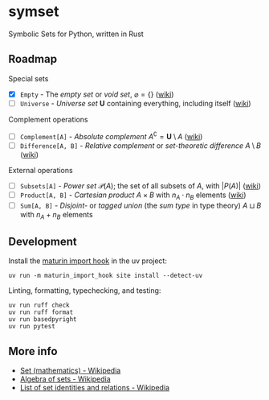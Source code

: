# symset

Symbolic Sets for Python, written in Rust

## Roadmap

Special sets

- [x] `Empty` - The *empty set* or *void set*, $\displaystyle\varnothing⁠ = \{ \}$
([wiki](https://w.wiki/EMr$))
- [ ] `Universe` - *Universe set* $\displaystyle\mathbf{U}⁠$ containing everything, including itself
([wiki](https://w.wiki/EMs4))

Complement operations

- [ ] `Complement[A]` - *Absolute complement* $\displaystyle A^\complement⁠=\mathbf{U}\setminus A$
([wiki](https://w.wiki/ANo$))
- [ ] `Difference[A, B]` - *Relative complement* or *set-theoretic difference*
$\displaystyle A \setminus B$ ([wiki](https://w.wiki/ANo$#Relative_complement))

External operations

- [ ] `Subsets[A]` - *Power set* $\displaystyle\mathcal{P}(A)$; the set of all subsets of
$\displaystyle A$, with $\displaystyle \left|P(A)\right|$ ([wiki](https://w.wiki/FMZ))
- [ ] `Product[A, B]` - *Cartesian product* $\displaystyle A \times B$ with
$\displaystyle n_A \cdot n_B$ elements ([wiki](https://w.wiki/zus))
- [ ] `Sum[A, B]` - *Disjoint-* or *tagged union* (the *sum type* in type theory)
$\displaystyle A \sqcup B$ with $\displaystyle n_A + n_B$ elements

## Development

Install the [maturin import hook](https://www.maturin.rs/import_hook.html) in the uv project:

```shell
uv run -m maturin_import_hook site install --detect-uv
```

Linting, formatting, typechecking, and testing:

```shell
uv run ruff check
uv run ruff format
uv run basedpyright
uv run pytest
```

## More info

- [Set (mathematics) - Wikipedia](https://w.wiki/3ryH)
- [Algebra of sets - Wikipedia]([wiki](https://w.wiki/EMsH))
- [List of set identities and relations - Wikipedia](https://w.wiki/EMsU)
